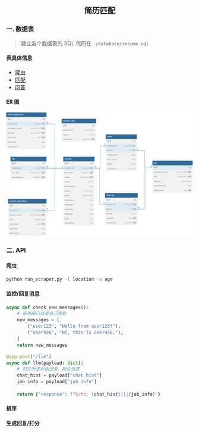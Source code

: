 <h2 style="text-align: center;">简历匹配</h2>

### 一. 数据表

> 建立各个数据表的 SQL 代码在 `./database/resume.sql`

#### 表具体信息
- [爬虫](./doc/爬虫.md)
- [匹配](./doc/匹配.md)
- [问答](./doc/问答.md)

#### ER 图

![](image/ER.svg)


### 二. API

#### 爬虫

```bash
python run_scraper.py -l location -a age
```

#### 监控/回复消息

```python
async def check_new_messages():
	# 调用接口或者自己爬取
    new_messages = [
        ("user123", "Hello from user123!"),
        ("user456", "Hi, this is user456."),
    ]
    return new_messages
```
```python
@app.post("/llm")
async def llm(payload: dict):
	# 包含历史对话记录，岗位信息
    chat_hist = payload["chat_hist"]
	job_info = payload["job_info"]

    return {"response": f"Echo: {chat_hist}|||{job_info}"}
```

#### 排序
#### 生成回复/打分
